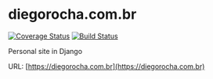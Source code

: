 # diegorocha.com.br

[![Coverage Status](https://coveralls.io/repos/github/diegorocha/diegorocha/badge.svg)](https://coveralls.io/github/diegorocha/diegorocha) [![Build Status](https://travis-ci.org/diegorocha/diegorocha.svg?branch=master)](https://travis-ci.org/diegorocha/diegorocha)

Personal site in Django

URL: [https://diegorocha.com.br](https://diegorocha.com.br)
